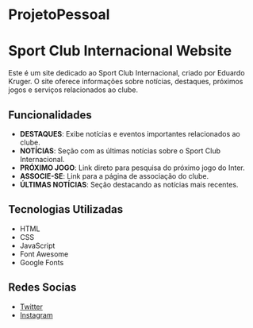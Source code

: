 # ProjetoPessoal


# Sport Club Internacional Website

Este é um site dedicado ao Sport Club Internacional, criado por Eduardo Kruger. O site oferece informações sobre notícias, destaques, próximos jogos e serviços relacionados ao clube.

## Funcionalidades

- **DESTAQUES**: Exibe notícias e eventos importantes relacionados ao clube.
- **NOTÍCIAS**: Seção com as últimas notícias sobre o Sport Club Internacional.
- **PRÓXIMO JOGO**: Link direto para pesquisa do próximo jogo do Inter.
- **ASSOCIE-SE**: Link para a página de associação do clube.
- **ÚLTIMAS NOTÍCIAS**: Seção destacando as notícias mais recentes.


## Tecnologias Utilizadas

- HTML
- CSS
- JavaScript
- Font Awesome
- Google Fonts

## Redes Socias

- [Twitter](https://x.com/_krugeredu_)
- [Instagram](https://www.instagram.com/eduardokrg_/)





